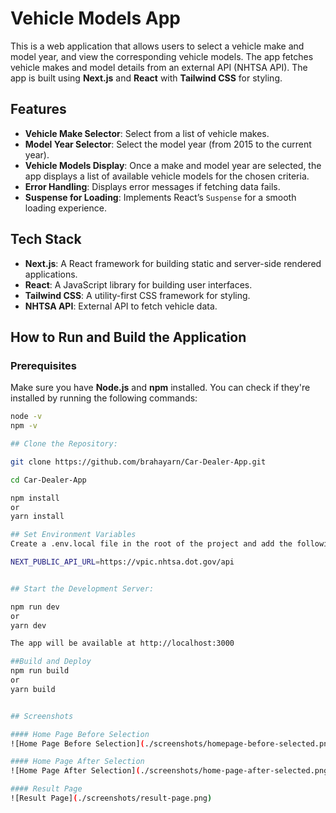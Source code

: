# Vehicle Models App

This is a web application that allows users to select a vehicle make and model year, and view the corresponding vehicle models. The app fetches vehicle makes and model details from an external API (NHTSA API). The app is built using **Next.js** and **React** with **Tailwind CSS** for styling.

## Features

- **Vehicle Make Selector**: Select from a list of vehicle makes.
- **Model Year Selector**: Select the model year (from 2015 to the current year).
- **Vehicle Models Display**: Once a make and model year are selected, the app displays a list of available vehicle models for the chosen criteria.
- **Error Handling**: Displays error messages if fetching data fails.
- **Suspense for Loading**: Implements React’s `Suspense` for a smooth loading experience.

## Tech Stack

- **Next.js**: A React framework for building static and server-side rendered applications.
- **React**: A JavaScript library for building user interfaces.
- **Tailwind CSS**: A utility-first CSS framework for styling.
- **NHTSA API**: External API to fetch vehicle data.

## How to Run and Build the Application

### Prerequisites

Make sure you have **Node.js** and **npm** installed. You can check if they're installed by running the following commands:

```bash
node -v
npm -v

## Clone the Repository:

git clone https://github.com/brahayarn/Car-Dealer-App.git

cd Car-Dealer-App

npm install
or
yarn install

## Set Environment Variables
Create a .env.local file in the root of the project and add the following:

NEXT_PUBLIC_API_URL=https://vpic.nhtsa.dot.gov/api


## Start the Development Server:

npm run dev
or 
yarn dev

The app will be available at http://localhost:3000

##Build and Deploy
npm run build
or
yarn build


## Screenshots

#### Home Page Before Selection
![Home Page Before Selection](./screenshots/homepage-before-selected.png)

#### Home Page After Selection
![Home Page After Selection](./screenshots/home-page-after-selected.png)

#### Result Page
![Result Page](./screenshots/result-page.png)